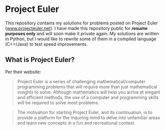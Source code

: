# Project Euler

This repository contains my solutions for problems posted on Project Euler (www.projecteuler.net). I have made this repository public for **resume purposes only** and will soon make it private again. My solutions are written in Python, but I would like to rewrite some of them in a compiled language (C++/Java) to test speed improvements.

## What is Project Euler?
Per their website:

> Project Euler is a series of challenging mathematical/computer programming problems that will require more than just mathematical insights to solve. Although mathematics will help you arrive at elegant and efficient methods, the use of a computer and programming skills will be required to solve most problems.

> The motivation for starting Project Euler, and its continuation, is to provide a platform for the inquiring mind to delve into unfamiliar areas and learn new concepts in a fun and recreational context.
